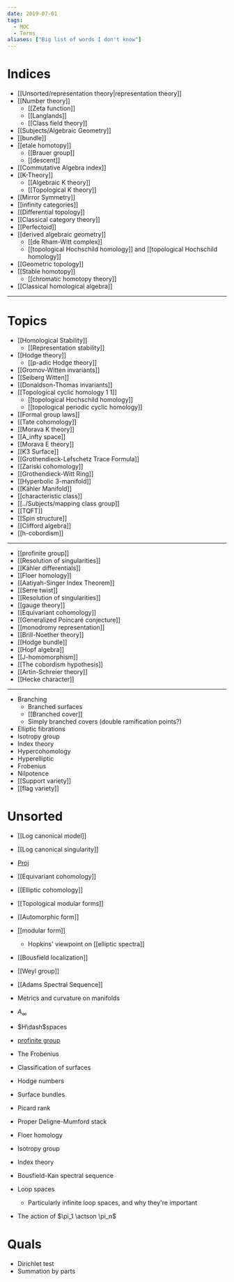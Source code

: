 ```yaml
---
date: 2019-07-01
tags: 
  - MOC
  - Terms
aliases: ["Big list of words I don't know"]
---
```


# Indices

- [[Unsorted/representation theory|representation theory]]
- [[Number theory]]
	- [[Zeta function]]
	- [[Langlands]] 
	- [[Class field theory]]
- [[Subjects/Algebraic Geometry]]
- [[bundle]]
- [[etale homotopy]]
	- [[Brauer group]]
	- [[descent]]
- [[Commutative Algebra index]]
- [[K-Theory]]
	- [[Algebraic K theory]]
	- [[Topological K theory]]
- [[Mirror Symmetry]]
- [[infinity categories]]
- [[Differential topology]]
- [[Classical category theory]]
- [[Perfectoid]]
- [[derived algebraic geometry]]
	- [[de Rham-Witt complex]]
	- [[topological Hochschild homology]] and [[topological Hochschild homology]]
- [[Geometric topology]]
- [[Stable homotopy]]
	- [[chromatic homotopy theory]]	
- [[Classical homological algebra]]

---

# Topics

- [[Homological Stability]]
	- [[Representation stability]]
- [[Hodge theory]]
	- [[p-adic Hodge theory]]
- [[Gromov-Witten invariants]]
- [[Seiberg Witten]]
- [[Donaldson-Thomas invariants]]
- [[Topological cyclic homology 1 1]]
	- [[topological Hochschild homology]]
	- [[topological periodic cyclic homology]]
- [[Formal group laws]]
- [[Tate cohomology]]
- [[Morava K theory]]
- [[A_infty space]]
- [[Morava E theory]] 
- [[K3 Surface]]
- [[Grothendieck-Lefschetz Trace Formula]]
- [[Zariski cohomology]]
- [[Grothendieck-Witt Ring]]
- [[Hyperbolic 3-manifold]]
- [[Kähler Manifold]]
- [[characteristic class]] 
- [[../Subjects/mapping class group]]
- [[TQFT]]
- [[Spin structure]]
- [[Clifford algebra]]
- [[h-cobordism]]

--- 

- [[profinite group]]
- [[Resolution of singularities]]
- [[Kähler differentials]]
- [[Floer homology]]
- [[Aatiyah-Singer Index Theorem]]
- [[Serre twist]]
- [[Resolution of singularities]]
- [[gauge theory]]
- [[Equivariant cohomology]]
- [[Generalized Poincaré conjecture]]
- [[monodromy representation]]
- [[Brill-Noether theory]]
- [[Hodge bundle]]
- [[Hopf algebra]]
- [[J-homomorphism]]
- [[The cobordism hypothesis]]
- [[Artin-Schreier theory]]
- [[Hecke character]]

---

- Branching
	- Branched surfaces
	- [[Branched cover]]
	- Simply branched covers (double ramification points?)
- Elliptic fibrations
- Isotropy group
- Index theory
- Hypercohomology
- Hyperelliptic
- Frobenius
- Nilpotence
- [[Support variety]]
- [[flag variety]]


# Unsorted

- [[Log canonical model]]
- [[Log canonical singularity]]
- [Proj](Proj)
- [[Equivariant cohomology]]
- [[Elliptic cohomology]]
- [[Topological modular forms]]
- [[Automorphic form]]
- [[modular form]]
  - Hopkins' viewpoint on [[elliptic spectra]]
- [[Bousfield localization]]

- [[Weyl group]]
- [[Adams Spectral Sequence]]
- Metrics and curvature on manifolds
- $A_\infty$
- $H\dash$spaces
- [profinite group](profinite%20group.md)
- The Frobenius
- Classification of surfaces
- Hodge numbers
- Surface bundles
- Picard rank
- Proper Deligne-Mumford stack
- Floer homology
- Isotropy group
- Index theory
- Bousfield-Kan spectral sequence
- Loop spaces
  - Particularly infinite loop spaces, and why they're important


- The action of $\pi_1 \actson \pi_n$

# Quals
- Dirichlet test
- Summation by parts

